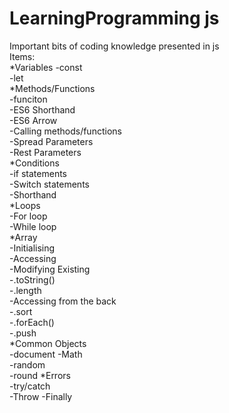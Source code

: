 # LearningProgramming js
 Important bits of coding knowledge presented in js  
 Items:  
   *Variables
      -const  
      -let  
   *Methods/Functions  
      -funciton  
      -ES6 Shorthand  
      -ES6 Arrow  
      -Calling methods/functions  
      -Spread Parameters  
      -Rest Parameters  
   *Conditions  
      -if statements  
      -Switch statements  
      -Shorthand  
   *Loops  
      -For loop  
      -While loop  
   *Array  
      -Initialising  
      -Accessing  
      -Modifying Existing  
      -.toString()  
      -.length  
      -Accessing from the back  
      -.sort  
      -.forEach()  
      -.push  
   *Common Objects  
      -document
      -Math  
         -random  
         -round
   *Errors  
      -try/catch  
      -Throw
      -Finally